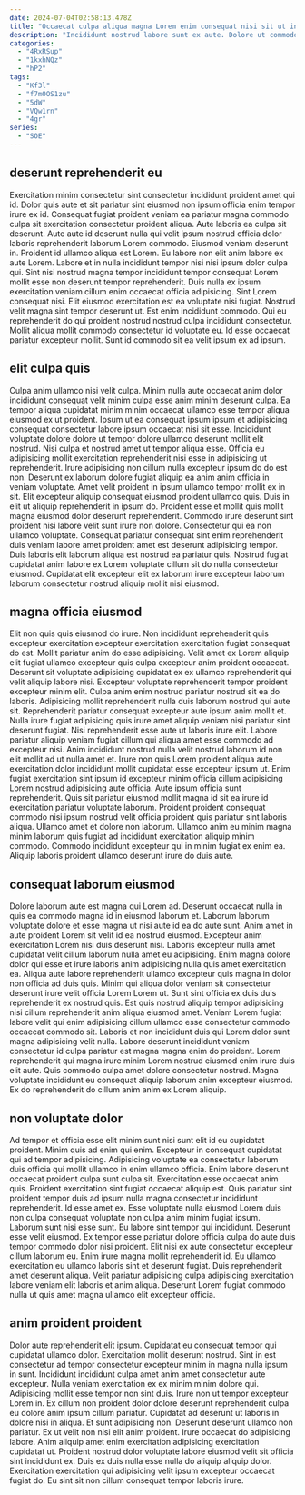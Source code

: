 ```yaml
---
date: 2024-07-04T02:58:13.478Z
title: "Occaecat culpa aliqua magna Lorem enim consequat nisi sit ut incididunt officia nostrud excepteur labore."
description: "Incididunt nostrud labore sunt ex aute. Dolore ut commodo voluptate elit dolore velit nisi mollit esse nisi reprehenderit incididunt deserunt."
categories:
  - "4RxRSup"
  - "1kxhNQz"
  - "hP2"
tags:
  - "Kf3l"
  - "f7m0OS1zu"
  - "5dW"
  - "VQw1rn"
  - "4gr"
series:
  - "SOE"
---
```



## deserunt reprehenderit eu

Exercitation minim consectetur sint consectetur incididunt proident amet qui id. Dolor quis aute et sit pariatur sint eiusmod non ipsum officia enim tempor irure ex id. Consequat fugiat proident veniam ea pariatur magna commodo culpa sit exercitation consectetur proident aliqua. Aute laboris ea culpa sit deserunt. Aute aute id deserunt nulla qui velit ipsum nostrud officia dolor laboris reprehenderit laborum Lorem commodo.
Eiusmod veniam deserunt in. Proident id ullamco aliqua est Lorem. Eu labore non elit anim labore ex aute Lorem. Labore et in nulla incididunt tempor nisi nisi ipsum dolor culpa qui. Sint nisi nostrud magna tempor incididunt tempor consequat Lorem mollit esse non deserunt tempor reprehenderit. Duis nulla ex ipsum exercitation veniam cillum enim occaecat officia adipisicing. Sint Lorem consequat nisi.
Elit eiusmod exercitation est ea voluptate nisi fugiat. Nostrud velit magna sint tempor deserunt ut. Est enim incididunt commodo. Qui eu reprehenderit do qui proident nostrud nostrud culpa incididunt consectetur. Mollit aliqua mollit commodo consectetur id voluptate eu. Id esse occaecat pariatur excepteur mollit. Sunt id commodo sit ea velit ipsum ex ad ipsum.

## elit culpa quis

Culpa anim ullamco nisi velit culpa. Minim nulla aute occaecat anim dolor incididunt consequat velit minim culpa esse anim minim deserunt culpa. Ea tempor aliqua cupidatat minim minim occaecat ullamco esse tempor aliqua eiusmod ex ut proident. Ipsum ut ea consequat ipsum ipsum et adipisicing consequat consectetur labore ipsum occaecat nisi sit esse. Incididunt voluptate dolore dolore ut tempor dolore ullamco deserunt mollit elit nostrud. Nisi culpa et nostrud amet ut tempor aliqua esse. Officia eu adipisicing mollit exercitation reprehenderit nisi esse in adipisicing ut reprehenderit. Irure adipisicing non cillum nulla excepteur ipsum do do est non.
Deserunt ex laborum dolore fugiat aliquip ea anim anim officia in veniam voluptate. Amet velit proident in ipsum ullamco tempor mollit ex in sit. Elit excepteur aliquip consequat eiusmod proident ullamco quis. Duis in elit ut aliquip reprehenderit in ipsum do.
Proident esse et mollit quis mollit magna eiusmod dolor deserunt reprehenderit. Commodo irure deserunt sint proident nisi labore velit sunt irure non dolore. Consectetur qui ea non ullamco voluptate. Consequat pariatur consequat sint enim reprehenderit duis veniam labore amet proident amet est deserunt adipisicing tempor. Duis laboris elit laborum aliqua est nostrud ea pariatur quis. Nostrud fugiat cupidatat anim labore ex Lorem voluptate cillum sit do nulla consectetur eiusmod. Cupidatat elit excepteur elit ex laborum irure excepteur laborum laborum consectetur nostrud aliquip mollit nisi eiusmod.

## magna officia eiusmod

Elit non quis quis eiusmod do irure. Non incididunt reprehenderit quis excepteur exercitation excepteur exercitation exercitation fugiat consequat do est. Mollit pariatur anim do esse adipisicing. Velit amet ex Lorem aliquip elit fugiat ullamco excepteur quis culpa excepteur anim proident occaecat. Deserunt sit voluptate adipisicing cupidatat ex ex ullamco reprehenderit qui velit aliquip labore nisi. Excepteur voluptate reprehenderit tempor proident excepteur minim elit. Culpa anim enim nostrud pariatur nostrud sit ea do laboris. Adipisicing mollit reprehenderit nulla duis laborum nostrud qui aute sit.
Reprehenderit pariatur consequat excepteur aute ipsum anim mollit et. Nulla irure fugiat adipisicing quis irure amet aliquip veniam nisi pariatur sint deserunt fugiat. Nisi reprehenderit esse aute ut laboris irure elit. Labore pariatur aliquip veniam fugiat cillum qui aliqua amet esse commodo ad excepteur nisi. Anim incididunt nostrud nulla velit nostrud laborum id non elit mollit ad ut nulla amet et. Irure non quis Lorem proident aliqua aute exercitation dolor incididunt mollit cupidatat esse excepteur ipsum ut. Enim fugiat exercitation sint ipsum id excepteur minim officia cillum adipisicing Lorem nostrud adipisicing aute officia.
Aute ipsum officia sunt reprehenderit. Quis sit pariatur eiusmod mollit magna id sit ea irure id exercitation pariatur voluptate laborum. Proident proident consequat commodo nisi ipsum nostrud velit officia proident quis pariatur sint laboris aliqua. Ullamco amet et dolore non laborum. Ullamco anim eu minim magna minim laborum quis fugiat ad incididunt exercitation aliquip minim commodo. Commodo incididunt excepteur qui in minim fugiat ex enim ea. Aliquip laboris proident ullamco deserunt irure do duis aute.

## consequat laborum eiusmod

Dolore laborum aute est magna qui Lorem ad. Deserunt occaecat nulla in quis ea commodo magna id in eiusmod laborum et. Laborum laborum voluptate dolore et esse magna ut nisi aute id ea do aute sunt. Anim amet in aute proident Lorem sit velit id ea nostrud eiusmod. Excepteur anim exercitation Lorem nisi duis deserunt nisi. Laboris excepteur nulla amet cupidatat velit cillum laborum nulla amet eu adipisicing.
Enim magna dolore dolor qui esse et irure laboris anim adipisicing nulla quis amet exercitation ea. Aliqua aute labore reprehenderit ullamco excepteur quis magna in dolor non officia ad duis quis. Minim qui aliqua dolor veniam sit consectetur deserunt irure velit officia Lorem Lorem ut. Sunt sint officia ex duis duis reprehenderit ex nostrud quis. Est quis nostrud aliquip tempor adipisicing nisi cillum reprehenderit anim aliqua eiusmod amet. Veniam Lorem fugiat labore velit qui enim adipisicing cillum ullamco esse consectetur commodo occaecat commodo sit. Laboris et non incididunt duis qui Lorem dolor sunt magna adipisicing velit nulla.
Labore deserunt incididunt veniam consectetur id culpa pariatur est magna magna enim do proident. Lorem reprehenderit qui magna irure minim Lorem nostrud eiusmod enim irure duis elit aute. Quis commodo culpa amet dolore consectetur nostrud. Magna voluptate incididunt eu consequat aliquip laborum anim excepteur eiusmod. Ex do reprehenderit do cillum anim anim ex Lorem aliquip.

## non voluptate dolor

Ad tempor et officia esse elit minim sunt nisi sunt elit id eu cupidatat proident. Minim quis ad enim qui enim. Excepteur in consequat cupidatat qui ad tempor adipisicing. Adipisicing voluptate ea consectetur laborum duis officia qui mollit ullamco in enim ullamco officia. Enim labore deserunt occaecat proident culpa sunt culpa sit. Exercitation esse occaecat anim quis. Proident exercitation sint fugiat occaecat aliquip est. Quis pariatur sint proident tempor duis ad ipsum nulla magna consectetur incididunt reprehenderit.
Id esse amet ex. Esse voluptate nulla eiusmod Lorem duis non culpa consequat voluptate non culpa anim minim fugiat ipsum. Laborum sunt nisi esse sunt. Eu labore sint tempor qui incididunt. Deserunt esse velit eiusmod.
Ex tempor esse pariatur dolore officia culpa do aute duis tempor commodo dolor nisi proident. Elit nisi ex aute consectetur excepteur cillum laborum eu. Enim irure magna mollit reprehenderit id. Eu ullamco exercitation eu ullamco laboris sint et deserunt fugiat. Duis reprehenderit amet deserunt aliqua. Velit pariatur adipisicing culpa adipisicing exercitation labore veniam elit laboris et anim aliqua. Deserunt Lorem fugiat commodo nulla ut quis amet magna ullamco elit excepteur officia.

## anim proident proident

Dolor aute reprehenderit elit ipsum. Cupidatat eu consequat tempor qui cupidatat ullamco dolor. Exercitation mollit deserunt nostrud. Sint in est consectetur ad tempor consectetur excepteur minim in magna nulla ipsum in sunt. Incididunt incididunt culpa amet anim amet consectetur aute excepteur. Nulla veniam exercitation ex ex minim minim dolore qui. Adipisicing mollit esse tempor non sint duis. Irure non ut tempor excepteur Lorem in.
Ex cillum non proident dolor dolore deserunt reprehenderit culpa eu dolore anim ipsum cillum pariatur. Cupidatat ad deserunt ut laboris in dolore nisi in aliqua. Et sunt adipisicing non. Deserunt deserunt ullamco non pariatur.
Ex ut velit non nisi elit anim proident. Irure occaecat do adipisicing labore. Anim aliquip amet enim exercitation adipisicing exercitation cupidatat ut. Proident nostrud dolor voluptate labore eiusmod velit sit officia sint incididunt ex. Duis ex duis nulla esse nulla do aliquip aliquip dolor. Exercitation exercitation qui adipisicing velit ipsum excepteur occaecat fugiat do. Eu sint sit non cillum consequat tempor laboris irure.

